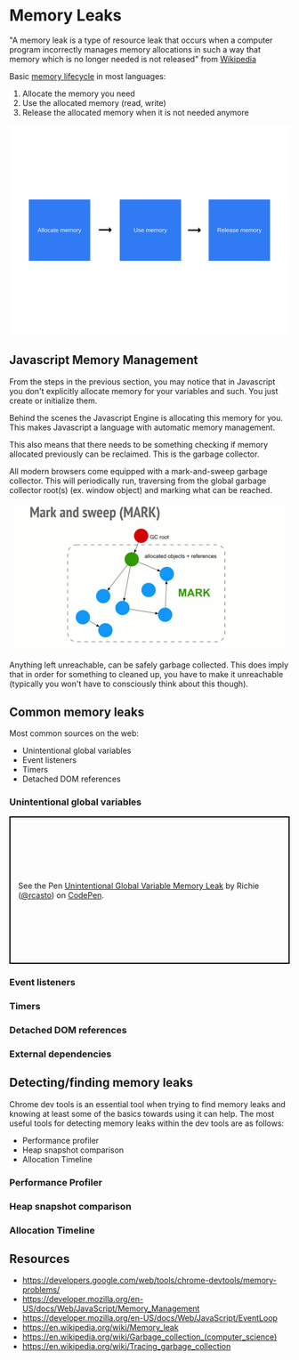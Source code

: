 # Memory Leaks
 "A memory leak is a type of resource leak that occurs when a computer program incorrectly manages memory allocations in such a way that memory which is no longer needed is not released" from [Wikipedia](https://en.wikipedia.org/wiki/Memory_leak)

Basic [memory lifecycle](https://developer.mozilla.org/en-US/docs/Web/JavaScript/Memory_Management#Memory_life_cycle) in most languages:
1. Allocate the memory you need
2. Use the allocated memory (read, write)
3. Release the allocated memory when it is not needed anymore

![Memory Management Flow](./MemoryFlow.png)

## Javascript Memory Management
From the steps in the previous section, you may notice that in Javascript you don't explicitly allocate memory for your variables and such. You just create or initialize them.  

Behind the scenes the Javascript Engine is allocating this memory for you. This makes Javascript a language with automatic memory management.  

This also means that there needs to be something checking if memory allocated previously can be reclaimed. This is the garbage collector.  

All modern browsers come equipped with a mark-and-sweep garbage collector. This will periodically run, traversing from the global garbage collector root(s) (ex. window object) and marking what can be reached.  

![Mark and Sweep Garbage Collector](./MarkAndSweepGC.gif)

Anything left unreachable, can be safely garbage collected. This does imply that in order for something to cleaned up, you have to make it unreachable (typically you won't have to consciously think about this though).

## Common memory leaks
Most common sources on the web:
- Unintentional global variables
- Event listeners
- Timers
- Detached DOM references

### Unintentional global variables
<p class="codepen" data-height="265" data-theme-id="0" data-default-tab="html,result" data-user="rcasto" data-slug-hash="WmgpRj" style="height: 265px; box-sizing: border-box; display: flex; align-items: center; justify-content: center; border: 2px solid black; margin: 1em 0; padding: 1em;" data-pen-title="Unintentional Global Variable Memory Leak">
  <span>See the Pen <a href="https://codepen.io/rcasto/pen/WmgpRj/">
  Unintentional Global Variable Memory Leak</a> by Richie (<a href="https://codepen.io/rcasto">@rcasto</a>)
  on <a href="https://codepen.io">CodePen</a>.</span>
</p>
<script async src="https://static.codepen.io/assets/embed/ei.js"></script>

### Event listeners

### Timers

### Detached DOM references

### External dependencies

## Detecting/finding memory leaks
Chrome dev tools is an essential tool when trying to find memory leaks and knowing at least some of the basics towards using it can help. The most useful tools for detecting memory leaks within the dev tools are as follows:
- Performance profiler
- Heap snapshot comparison
- Allocation Timeline

### Performance Profiler

### Heap snapshot comparison

### Allocation Timeline

## Resources
- https://developers.google.com/web/tools/chrome-devtools/memory-problems/
- https://developer.mozilla.org/en-US/docs/Web/JavaScript/Memory_Management
- https://developer.mozilla.org/en-US/docs/Web/JavaScript/EventLoop
- https://en.wikipedia.org/wiki/Memory_leak
- https://en.wikipedia.org/wiki/Garbage_collection_(computer_science)
- https://en.wikipedia.org/wiki/Tracing_garbage_collection